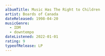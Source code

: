 ```yaml
---
albumTitle: Music Has The Right to Children
artist: Boards of Canada
dateReleased: 1998-04-20
musicGenre:
  - IDM
  - downtempo
dateListened: 2022-01-01
rating: 9
typeofRelease: LP
---
```

